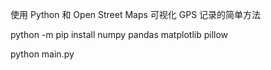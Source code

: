 使用 Python 和 Open Street Maps 可视化 GPS 记录的简单方法

python -m pip install numpy pandas matplotlib pillow

python main.py


